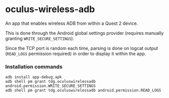 # oculus-wireless-adb
An app that enables wireless ADB from within a Quest 2 device.

This is done through the Android global settings provider (requires manually granting `WRITE_SECURE_SETTINGS`).

Since the TCP port is random each time, parsing is done on logcat output (`READ_LOGS` permission required) in order to display it within the app.

### Installation commands
```
adb install app-debug.apk
adb shell pm grant tdg.oculuswirelessadb android.permission.WRITE_SECURE_SETTINGS
adb shell pm grant tdg.oculuswirelessadb android.permission.READ_LOGS
```
